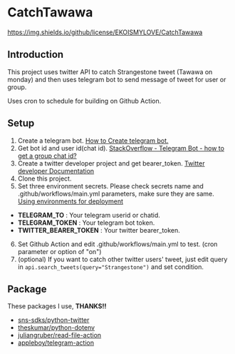# CatchTawawa
https://img.shields.io/github/license/EKOISMYLOVE/CatchTawawa
## Introduction
This project uses twitter API to catch Strangestone tweet (Tawawa on monday) and then uses telegram bot to send message of tweet for user or group.

Uses cron to schedule for building on Github Action.

## Setup
1. Create a telegram bot. [How to Create telegram bot.](https://core.telegram.org/bots#6-botfather)
2. Get bot id and user id(chat id). [StackOverflow - Telegram Bot - how to get a group chat id?](https://stackoverflow.com/questions/32423837/telegram-bot-how-to-get-a-group-chat-id)
3. Create a twitter developer project and get bearer_token. [Twitter developer Documentation](https://developer.twitter.com/en/docs/platform-overview)
4. Clone this project.
5. Set three environment secrets. Please check secrets name and .github/workflows/main.yml parameters, make sure they are same. [Using environments for deployment](https://docs.github.com/en/actions/deployment/targeting-different-environments/using-environments-for-deployment)
* **TELEGRAM_TO** : Your telegram userid or chatid.
* **TELEGRAM_TOKEN** : Your telegram bot token.
* **TWITTER_BEARER_TOKEN** : Your twitter bearer_token.
6. Set Github Action and edit .github/workflows/main.yml to test. (cron parameter or option of "on")
7. (optional) If you want to catch other twitter users' tweet, just edit query in ```api.search_tweets(query="Strangestone")``` and set condition.


## Package
These packages I use, **THANKS!!**

* [sns-sdks/python-twitter](https://github.com/sns-sdks/python-twitter)
* [theskumar/python-dotenv](https://github.com/theskumar/python-dotenv)
* [juliangruber/read-file-action](https://github.com/juliangruber/read-file-action)
* [appleboy/telegram-action](https://github.com/appleboy/telegram-action)
